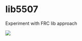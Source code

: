 # lib5507
Experiment with FRC lib approach


[![](https://jitpack.io/v/alevin/lib5507.svg)](https://jitpack.io/#alevin/lib5507)

